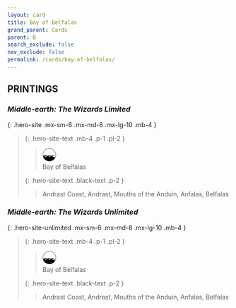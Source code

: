 ```yaml
---
layout: card
title: Bay of Belfalas
grand_parent: Cards
parent: B
search_exclude: false
nav_exclude: false
permalink: /cards/bay-of-belfalas/
---
```


## PRINTINGS


### _Middle-earth: The Wizards Limited_

{: .hero-site .mx-sm-6 .mx-md-8 .mx-lg-10 .mb-4 }
> {: .hero-site-text .mb-4 .p-1 .pl-2 }
> > <div class="card-mp"><img src="/assets/images/coastalsea.svg"></div>
> > <div class="character-card-name">Bay of Belfalas</div>
>
> {: .hero-site-text .black-text .p-2 }
> > Andrast Coast, Andrast, Mouths of the Anduin, Anfalas, Belfalas
> 

### _Middle-earth: The Wizards Unlimited_

{: .hero-site-unlimited .mx-sm-6 .mx-md-8 .mx-lg-10 .mb-4 }
> {: .hero-site-text .mb-4 .p-1 .pl-2 }
> > <div class="card-mp"><img src="/assets/images/coastalsea.svg"></div>
> > <div class="character-card-name">Bay of Belfalas</div>
>
> {: .hero-site-text .black-text .p-2 }
> > Andrast Coast, Andrast, Mouths of the Anduin, Anfalas, Belfalas
> 
